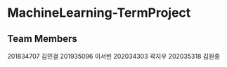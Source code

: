 # MachineLearning-TermProject

## Team Members
201834707 김민걸
201935096 이서빈
202034303 곽지우
202035318 김원종

	




